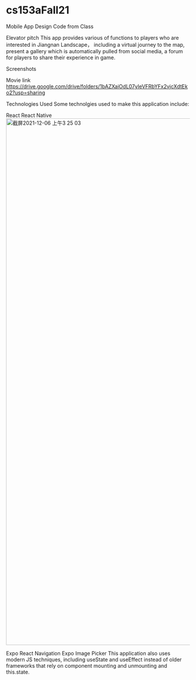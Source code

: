 # cs153aFall21
Mobile App Design Code from Class

Elevator pitch
This app provides various of functions to players who are interested in Jiangnan Landscape， including a virtual journey to the map, present a gallery which is automatically pulled from social media, a forum for players to share their experience in game.

Screenshots


Movie link
https://drive.google.com/drive/folders/1bAZXaiOdL07yIeVFRbYFx2vjcXdtEko2?usp=sharing

Technologies Used
Some technolgies used to make this application include:

React
React Native<img width="1440" alt="截屏2021-12-06 上午3 25 03" src="https://user-images.githubusercontent.com/91500411/145689709-d6701ba7-fef1-4ed6-b812-8a1c1b13a8d9.png">

Expo
React Navigation
Expo Image Picker
This application also uses modern JS techniques, including useState and useEffect instead of older frameworks that rely on component mounting and unmounting and this.state.
